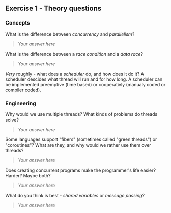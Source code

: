 Exercise 1 - Theory questions
-----------------------------

### Concepts

What is the difference between *concurrency* and *parallelism*?
> *Your answer here*

What is the difference between a *race condition* and a *data race*? 
> *Your answer here* 
 
*Very* roughly - what does a *scheduler* do, and how does it do it?
A scheduler descides what thread will run and for how long. A scheduler can be implemented preemptive (time based)  or cooperativly (manualy coded or compiler coded).


### Engineering

Why would we use multiple threads? What kinds of problems do threads solve?
> *Your answer here*

Some languages support "fibers" (sometimes called "green threads") or "coroutines"? What are they, and why would we rather use them over threads?
> *Your answer here*

Does creating concurrent programs make the programmer's life easier? Harder? Maybe both?
> *Your answer here*

What do you think is best - *shared variables* or *message passing*?
> *Your answer here*


